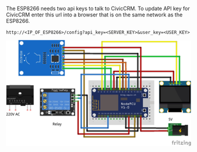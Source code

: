 The ESP8266 needs two api keys to talk to CivicCRM. To update API key for CivicCRM enter this url into a browser that is on the same network as the ESP8266.
```
http://<IP_OF_ESP8266>/config?api_key=<SERVER_KEY>&user_key=<USER_KEY>
```
![](parts.jpg)